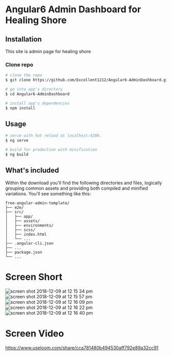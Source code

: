 # Angular6 Admin Dashboard for Healing Shore
## Installation
This site is admin page for healing shore
### Clone repo

``` bash
# clone the repo
$ git clone https://github.com/Excellent1212/Angular6-AdminDashboard.git

# go into app's directory
$ cd Angular6-AdminDashboard

# install app's dependencies
$ npm install
```

## Usage

``` bash
# serve with hot reload at localhost:4200.
$ ng serve

# build for production with minification
$ ng build
```

## What's included

Within the download you'll find the following directories and files, logically grouping common assets and providing both compiled and minified variations. You'll see something like this:

```
free-angular-admin-template/
├── e2e/
├── src/
│   ├── app/
│   ├── assets/
│   ├── environments/
│   ├── scss/
│   ├── index.html
│   └── ...
├── .angular-cli.json
├── ...
├── package.json
└── ...
```

# Screen Short
![screen shot 2018-12-09 at 12 15 34 pm](https://user-images.githubusercontent.com/39380398/49695460-85a61180-fbac-11e8-9335-13870731b342.png)
![screen shot 2018-12-09 at 12 15 57 pm](https://user-images.githubusercontent.com/39380398/49695461-88a10200-fbac-11e8-9294-e46a222470e6.png)
![screen shot 2018-12-09 at 12 16 09 pm](https://user-images.githubusercontent.com/39380398/49695462-89d22f00-fbac-11e8-86b5-e9ba49436ae0.png)
![screen shot 2018-12-09 at 12 16 22 pm](https://user-images.githubusercontent.com/39380398/49695465-8b035c00-fbac-11e8-8e2f-6a2df3b17458.png)
![screen shot 2018-12-09 at 12 16 40 pm](https://user-images.githubusercontent.com/39380398/49695467-8c348900-fbac-11e8-9233-3965f202155c.png)

# Screen Video

https://www.useloom.com/share/cca781480b494530aff792e89a32cc91
